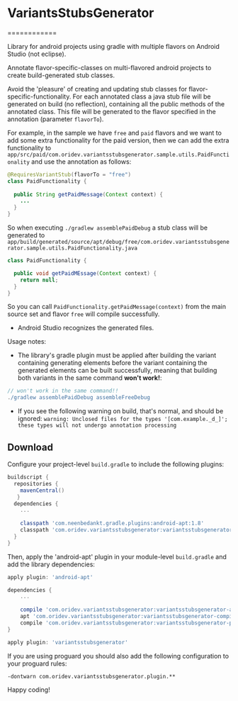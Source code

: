 # VariantsStubsGenerator
============

Library for android projects using gradle with multiple flavors on Android Studio (not eclipse).

Annotate flavor-specific-classes on multi-flavored android projects to 
create build-generated stub classes.

Avoid the 'pleasure' of creating and updating stub classes for flavor-specific-functionality.
For each annotated class a java stub file will be generated on build (no reflection), containing 
all the public methods of the annotated class.
This file will be generated to the flavor specified in the annotation (parameter `flavorTo`).

For example, in the sample we have `free` and `paid` flavors and we want to add some extra 
functionality for the paid version, then we can add the extra functionality to `app/src/paid/com.oridev.variantsstubsgenerator.sample.utils.PaidFunctionality`
and use the annotation as follows:
```java
@RequiresVariantStub(flavorTo = "free")
class PaidFunctionality {
  
  public String getPaidMessage(Context context) {
    ...
  }
}
```

So when executing `./gradlew assemblePaidDebug` a stub class will be generated 
 to `app/build/generated/source/apt/debug/free/com.oridev.variantsstubsgenerator.sample.utils.PaidFunctionality.java`
```java
class PaidFunctionality {

  public void getPaidMEssage(Context context) {
    return null;
  }
}
```

So you can call `PaidFunctionality.getPaidMessage(context)` 
from the main source set and flavor `free` will compile successfully.

* Android Studio recognizes the generated files.

Usage notes:
- The library's gradle plugin must be applied after building the variant containing generating
elements before the variant containing the generated elements can be built successfully, meaning 
that building both variants in the same command **won't work!**:
```groovy
// won't work in the same command!!
./gradlew assemblePaidDebug assembleFreeDebug
```
- If you see the following warning on build, that's normal, and should be ignored:
`warning: Unclosed files for the types '[com.example._d_]'; these types will not undergo annotation processing`


Download
--------

Configure your project-level `build.gradle` to include the following plugins:

```groovy
buildscript {
  repositories {
    mavenCentral()
   }
  dependencies {
    ...
  
    classpath 'com.neenbedankt.gradle.plugins:android-apt:1.8'
    classpath 'com.oridev.variantsstubsgenerator:variantsstubsgenerator-plugin:0.2.5'
  }
}
```

Then, apply the 'android-apt' plugin in your module-level `build.gradle` and add the library
dependencies:

```groovy
apply plugin: 'android-apt'

dependencies {
    ...
    
    compile 'com.oridev.variantsstubsgenerator:variantsstubsgenerator-annotation:0.2.5'
    apt 'com.oridev.variantsstubsgenerator:variantsstubsgenerator-compiler:0.2.5'
    compile 'com.oridev.variantsstubsgenerator:variantsstubsgenerator-plugin:0.2.5'
}

apply plugin: 'variantsstubsgenerator'

```

If you are using proguard you should also add the following configuration to your proguard rules:
```proguard
-dontwarn com.oridev.variantsstubsgenerator.plugin.**
```



Happy coding!